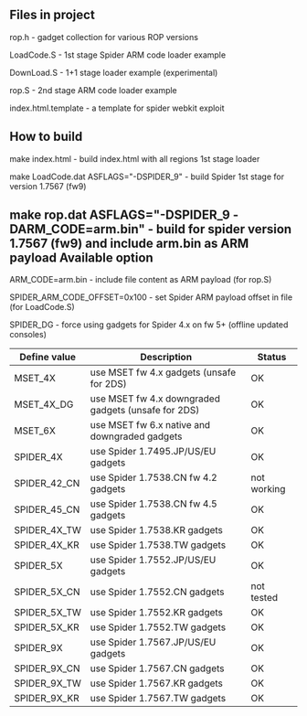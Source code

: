 Files in project
-----
rop.h - gadget collection for various ROP versions

LoadCode.S - 1st stage Spider ARM code loader example

DownLoad.S - 1+1 stage loader example (experimental)

rop.S - 2nd stage ARM code loader example

index.html.template - a template for spider webkit exploit

How to build
-----
make index.html - build index.html with all regions 1st stage loader

make LoadCode.dat ASFLAGS="-DSPIDER_9" - build Spider 1st stage for version 1.7567 (fw9)

make rop.dat ASFLAGS="-DSPIDER_9 -DARM_CODE=arm.bin" - build for spider version 1.7567 (fw9) and include arm.bin as ARM payload
Available option
-----
ARM_CODE=arm.bin - include file content as ARM payload (for rop.S)

SPIDER_ARM_CODE_OFFSET=0x100 - set Spider ARM payload offset in file (for LoadCode.S)

SPIDER_DG - force using gadgets for Spider 4.x on fw 5+ (offline updated consoles)

Define value|Description|Status
----------|----------|----------
MSET_4X|use MSET fw 4.x gadgets (unsafe for 2DS)|OK
MSET_4X_DG|use MSET fw 4.x downgraded gadgets (unsafe for 2DS)|OK
MSET_6X|use MSET fw 6.x native and downgraded gadgets|OK
SPIDER_4X|use Spider 1.7495.JP/US/EU gadgets|OK
SPIDER_42_CN|use Spider 1.7538.CN fw 4.2 gadgets|not working
SPIDER_45_CN|use Spider 1.7538.CN fw 4.5 gadgets|OK
SPIDER_4X_TW|use Spider 1.7538.KR gadgets|OK
SPIDER_4X_KR|use Spider 1.7538.TW gadgets|OK
SPIDER_5X|use Spider 1.7552.JP/US/EU gadgets|OK
SPIDER_5X_CN|use Spider 1.7552.CN gadgets|not tested
SPIDER_5X_TW|use Spider 1.7552.KR gadgets|OK
SPIDER_5X_KR|use Spider 1.7552.TW gadgets|OK
SPIDER_9X|use Spider 1.7567.JP/US/EU gadgets|OK
SPIDER_9X_CN|use Spider 1.7567.CN gadgets|OK
SPIDER_9X_TW|use Spider 1.7567.KR gadgets|OK
SPIDER_9X_KR|use Spider 1.7567.TW gadgets|OK


